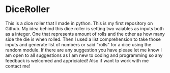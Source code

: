 # DiceRoller
This is a dice roller that I made in python. This is my first repository on Github. My idea behind this dice roller is setting two vaiables as inputs both as a integer. One that represents amount of rolls and the other as how many side the die is when rolled. Then I used a list comprehension to take those inputs and generate list of numbers or said "rolls" for a dice using the random module.
If there are any suggestion you have please let me know I am open to all suggestions as I am new to coding and programming so any feedback is welcomed and appriciated! Also if want to work with me contact me!
